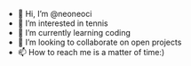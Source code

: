 - 👋 Hi, I’m @neoneoci
- 👀 I’m interested in tennis
- 🌱 I’m currently learning coding
- 💞️ I’m looking to collaborate on open projects
- 📫 How to reach me is a matter of time:)

<!---
neoneoci/neoneoci is a ✨ special ✨ repository because its `README.md` (this file) appears on your GitHub profile.
You can click the Preview link to take a look at your changes.
--->
